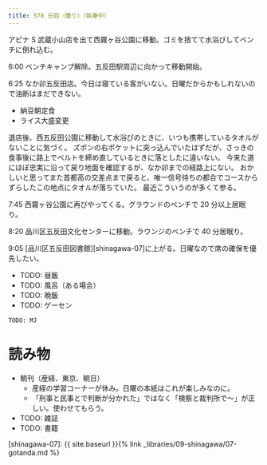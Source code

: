 ```yaml
---
title: 570 日目（曇り）（執筆中）
---
```


アピナ S 武蔵小山店を出て西霧ヶ谷公園に移動。ゴミを捨てて水浴びしてベンチに倒れ込む。

6:00 ベンチキャンプ解除。五反田駅周辺に向かって移動開始。

6:25 なか卯五反田店。今日は寝ている客がいない。日曜だからかもしれないので油断はまだできない。
* 納豆朝定食
* ライス大盛変更

退店後、西五反田公園に移動して水浴びのときに、いつも携帯しているタオルがないことに気づく。
ズボンの右ポケットに突っ込んでいたはずだが、さっきの食事後に路上でベルトを締め直しているときに落としたに違いない。
今来た道にほぼ忠実に沿って戻り地面を確認するが、なか卯までの経路上にない。
おかしいと思ってまた首都高の交差点まで戻ると、唯一信号待ちの都合でコースからずらしたこの地点にタオルが落ちていた。
最近こういうのが多くて参る。

7:45 西霧ヶ谷公園に再びやってくる。グラウンドのベンチで 20 分以上居眠り。

8:20 品川区五反田文化センターに移動。ラウンジのベンチで 40 分居眠り。

9:05 [品川区五反田図書館][shinagawa-07]に上がる。日曜なので席の確保を優先したい。

* TODO: 昼飯
* TODO: 風呂（ある場合）
* TODO: 晩飯
* TODO: ゲーセン

```text
TODO: MJ
```

# 読み物

* 朝刊（産経、東京、朝日）
  * 産経の学習コーナーが休み。日曜の本紙はこれが楽しみなのに。
  * 「刑事と民事とで判断が分かれた」ではなく「検察と裁判所で～」が正しい。使わせてもらう。
* TODO: 雑誌
* TODO: 書籍

[shinagawa-07]: {{ site.baseurl }}{% link _libraries/09-shinagawa/07-gotanda.md %}
